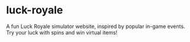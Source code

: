 # luck-royale
A fun Luck Royale simulator website, inspired by popular in-game events. Try your luck with spins and win virtual items!
